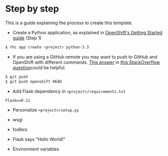 # Step by step

This is a guide explaining the process to create this template.

- Create a Python application, as explained in [OpenShift's Getting Started guide](https://developers.openshift.com/languages/python/getting-started.html) (Step 1)

```bash
$ rhc app create <project> python-3.3
```

- If you are using a GitHub remote you may want to push to GitHub and OpenShift with different commands. [This answer](http://stackoverflow.com/a/12669112/3281097) in [this StackOverflow question](http://stackoverflow.com/q/12657168/3281097)could be helpful.

```bash
$ git push
$ git push openshift HEAD
``` 

- Add Flask dependency in `<project>/requirements.txt`

```
Flask==0.11
```

- Personalize `<project>/setup.py`

- wsgi

- fodlers

- Flask says "Hello World!"

- Environment variables